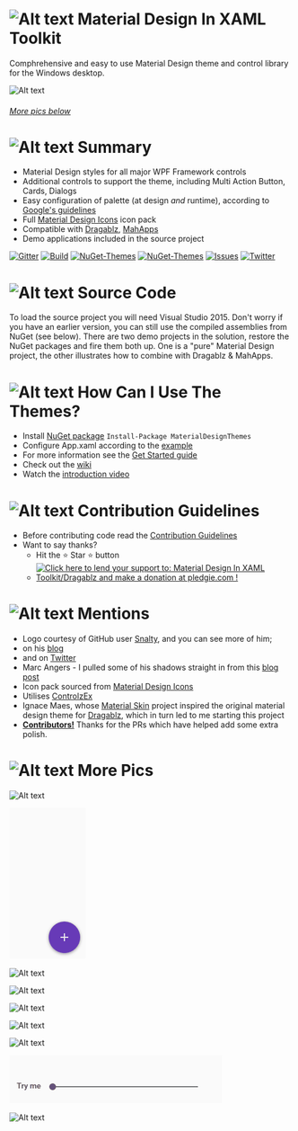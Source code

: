 # ![Alt text](web/images/MD4XAML64.png "Material Design In XAML Toolkit") Material Design In XAML Toolkit

Comphrehensive and easy to use Material Design theme and control library for the Windows desktop.

![Alt text](web/images/MashUp.gif "Material Design Demo")

###### [More pics below](#MorePics)

# ![Alt text](web/images/MD4XAML28.png "Summary") Summary

 * Material Design styles for all major WPF Framework controls
 * Additional controls to support the theme, including Multi Action Button, Cards, Dialogs
 * Easy configuration of palette (at design _and_ runtime), according to [Google's guidelines](http://www.google.co.uk/design/spec/style/color.html#color-ui-color-application)
 * Full [Material Design Icons](https://materialdesignicons.com/) icon pack
 * Compatible with [Dragablz](https://github.com/ButchersBoy/Dragablz), [MahApps](https://github.com/MahApps/MahApps.Metro)
 * Demo applications included in the source project

[![Gitter](https://img.shields.io/badge/Gitter-Join%20Chat-green.svg?style=flat-square)](https://gitter.im/ButchersBoy/MaterialDesignInXamlToolkit)
[![Build](https://img.shields.io/appveyor/ci/ButchersBoy/MaterialDesignInXamlToolkit.svg?style=flat-square)](https://ci.appveyor.com/project/ButchersBoy/materialdesigninxamltoolkit)
[![NuGet-Themes](https://img.shields.io/nuget/dt/MaterialDesignThemes.svg?label=NuGet-Themes&style=flat-square)](https://www.nuget.org/packages/MaterialDesignThemes/)
[![NuGet-Themes](https://img.shields.io/nuget/dt/MaterialDesignColors.svg?label=NuGet-Colors&style=flat-square)](https://www.nuget.org/packages/MaterialDesignColors/)
[![Issues](https://img.shields.io/github/issues/ButchersBoy/MaterialDesignInXamlToolkit.svg?style=flat-square)](https://github.com/ButchersBoy/MaterialDesignInXamlToolkit/issues)
[![Twitter](https://img.shields.io/badge/twitter-%40james__willock-55acee.svg?style=flat-square)](https://twitter.com/James_Willock)

# ![Alt text](web/images/MD4XAML28.png "How Can I Use The Themes?") Source Code
To load the source project you will need Visual Studio 2015.  Don't worry if you have an earlier version, you can still use the compiled assemblies from NuGet (see below).  There are two demo projects in the solution, restore the NuGet packages and fire them both up.  One is a "pure" Material Design project, the other illustrates how to combine with Dragablz & MahApps.

# ![Alt text](web/images/MD4XAML28.png "How Can I Use The Themes?") How Can I Use The Themes?

* Install [NuGet package](https://www.nuget.org/packages/MaterialDesignThemes/) ```Install-Package MaterialDesignThemes```
* Configure App.xaml according to the [example](MainDemo.Wpf/App.xaml)
* For more information see the [Get Started guide](http://materialdesigninxaml.net/#getStarted)
* Check out the [wiki](https://github.com/ButchersBoy/MaterialDesignInXamlToolkit/wiki)
* Watch the [introduction video](https://youtu.be/-n5yeEOsbCk)

# ![Alt text](web/images/MD4XAML28.png "Contributions") Contribution Guidelines

* Before contributing code read the [Contribution Guidelines](CONTRIBUTING.md)
* Want to say thanks?
  *  Hit the :star: Star :star: button
  *  <a href='https://pledgie.com/campaigns/31029'><img alt='Click here to lend your support to: Material Design In XAML Toolkit/Dragablz and make a donation at pledgie.com !' src='https://pledgie.com/campaigns/31029.png?skin_name=chrome' border='0' ></a>

# ![Alt text](web/images/MD4XAML28.png "Mentions") Mentions

* Logo courtesy of GitHub user [Snalty](https://github.com/snalty), and you can see more of him;
 * on his [blog](http://holothere.tumblr.com/)
 * and on [Twitter](https://twitter.com/snalty)
* Marc Angers - I pulled some of his shadows straight in from this [blog post](http://marcangers.com/material-design-shadows-in-wpf/)
* Icon pack sourced from [Material Design Icons](https://materialdesignicons.com/)
* Utilises [ControlzEx](https://github.com/ControlzEx/ControlzEx)
* Ignace Maes, whose [Material Skin](https://github.com/IgnaceMaes/MaterialSkin) project inspired the original material design theme for [Dragablz](https://github.com/ButchersBoy/Dragablz), which in turn led to me starting this project
* **[Contributors!](https://github.com/ButchersBoy/MaterialDesignInXamlToolkit/graphs/contributors)**  Thanks for the PRs which have helped add some extra polish.  

# <a name="MorePics"></a>![Alt text](web/images/MD4XAML28.png "More Pics") More Pics

![Alt text](web/images/ClockDemo.gif "Clock Demo")

![Alt text](web/images/MultiFloatingActionButton.gif "Floating Action Button")

![Alt text](web/images/DatePicker.gif "Date Picker & Calendar")

![Alt text](web/images/Cards.png "Cards")

![Alt text](web/images/FieldsDemo.gif "Fields Demo")

![Alt text](web/images/MenusDemo.jpg "Menus")

![Alt text](web/images/Dialogs.gif "Dialogs")

![Alt text](web/images/SliderDemo.gif "Sliders")

![Alt text](https://dragablz.files.wordpress.com/2015/02/materialdesigndemo23.png "Material Design Themes")

